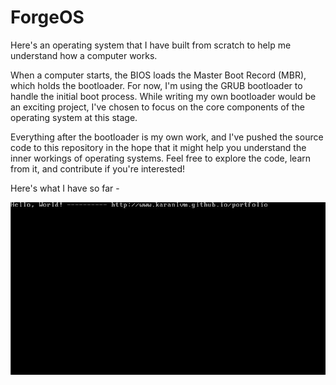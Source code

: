 
# ForgeOS

Here's an operating system that I have built from scratch to help me understand how a computer works.

When a computer starts, the BIOS loads the Master Boot Record (MBR), which holds the bootloader. For now, I'm using the GRUB bootloader to handle the initial boot process. While writing my own bootloader would be an exciting project, I've chosen to focus on the core components of the operating system at this stage.

Everything after the bootloader is my own work, and I've pushed the source code to this repository in the hope that it might help you understand the inner workings of operating systems. Feel free to explore the code, learn from it, and contribute if you're interested!

Here's what I have so far -

![Screenshot](images/1.jpg)





